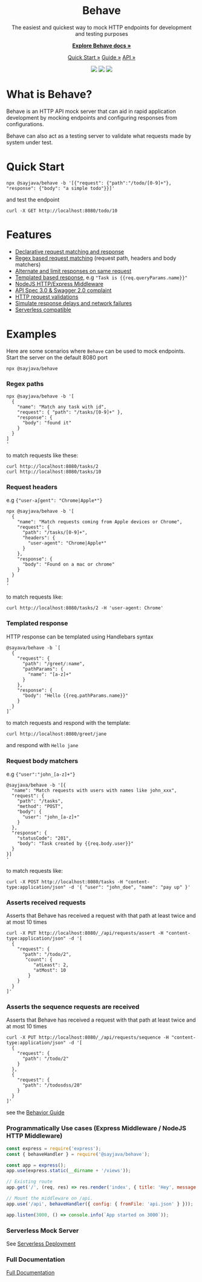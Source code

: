 <h1 align="center">Behave</h1>
 <p align="center">
The easiest and quickest way to mock HTTP endpoints for development and testing purposes
 </p>
 <p align="center">
    <a href="https://sayjava.github.io/behave/"><strong>Explore Behave docs »</strong></a>
 </p>
 <p align="center">
  <a href="https://sayjava.github.io/behave/start">Quick Start »</a>
  <a href="https://sayjava.github.io/behave/guide">Guide »</a>
  <a href="https://sayjava.github.io/behave/api">API »</a>
 </p>
 <p align="center">
  <img src="https://github.com/sayjava/behave/workflows/CI/badge.svg" />
  <img src="https://github.com/sayjava/behave/workflows/Docs/badge.svg" />
  <img src="https://github.com/sayjava/behave/workflows/Testing/badge.svg" />
 </p>

# What is Behave?

Behave is an HTTP API mock server that can aid in rapid application development by mocking endpoints and configuring responses from configurations.

Behave can also act as a testing server to validate what requests made by system under test.

# Quick Start

```shell
npx @sayjava/behave -b '[{"request": {"path":"/todo/[0-9]+"}, "response": {"body": "a simple todo"}}]'
```

and test the endpoint

```shell
curl -X GET http://localhost:8080/todo/10
```

# Features

-   [Declarative request matching and response](https://sayjava.github.io/behave/guide)
-   [Regex based request matching](https://sayjava.github.io/behave/guide) (request path, headers and body matchers)
-   [Alternate and limit responses on same request](https://sayjava.github.io/behave/guide)
-   [Templated based response](https://sayjava.github.io/behave/guide), e.g `"Task is {{req.queryParams.name}}"`
-   [NodeJS HTTP/Express Middleware](https://sayjava.github.io/behave/start)
-   [API Spec 3.0 & Swagger 2.0 complaint](https://sayjava.github.io/behave/spec)
-   [HTTP request validations](https://sayjava.github.io/behave/assertions)
-   [Simulate response delays and network failures](https://sayjava.github.io/behave/guide)
-   [Serverless compatible](https://sayjava.github.io/behave)

# Examples

Here are some scenarios where `Behave` can be used to mock endpoints. Start the server on the default 8080 port

```shell
npx @sayjava/behave
```

### Regex paths

```shell
npx @sayjava/behave -b '[
  {
    "name": "Match any task with id",
    "request": { "path": "/tasks/[0-9]+" },
    "response": {
      "body": "found it"
    }
  }
]
'
```

to match requests like these:

```shell
curl http://localhost:8080/tasks/2
curl http://localhost:8080/tasks/10
```

### Request headers

e.g `{"user-a∫gent": "Chrome|Apple*"}`

```shell
npx @sayjava/behave -b '[
  {
    "name": "Match requests coming from Apple devices or Chrome",
    "request": {
      "path": "/tasks/[0-9]+",
      "headers": {
        "user-agent": "Chrome|Apple*"
      }
    },
    "response": {
      "body": "Found on a mac or chrome"
    }
  }
]
'
```

to match requests like:

```shell
curl http://localhost:8080/tasks/2 -H 'user-agent: Chrome'
```

### Templated response

HTTP response can be templated using Handlebars syntax

```shell
@sayava/behave -b `[
  {
    "request": {
      "path": "/greet/:name",
      "pathParams": {
        "name": "[a-z]+"
      }
    },
    "response": {
      "body": "Hello {{req.pathParams.name}}"
    }
  }
]`
```

to match requests and respond with the template:

```shell
curl http://localhost:8080/greet/jane
```

and respond with `Hello jane`

### Request body matchers

e.g `{"user":"john_[a-z]+"}`

```shell
@sayjava/behave -b '[{
  "name": "Match requests with users with names like john_xxx",
  "request": {
    "path": "/tasks",
    "method": "POST",
    "body": {
      "user": "john_[a-z]+"
    }
  },
  "response": {
    "statusCode": "201",
    "body": "Task created by {{req.body.user}}"
  }
}]
'
```

to match requests like:

```shell
curl -X POST http://localhost:8080/tasks -H "content-type:application/json" -d '{ "user": "john_doe", "name": "pay up" }'
```

### Asserts received requests

Asserts that Behave has received a request with that path at least twice and at most 10 times

```shell
curl -X PUT http://localhost:8080/_/api/requests/assert -H "content-type:application/json" -d '[
  {
    "request": {
      "path": "/todo/2",
       "count": {
          "atLeast": 2,
          "atMost": 10
        }
    }
  }
]'
```

### Asserts the sequence requests are received

Asserts that Behave has received a request with that path at least twice and at most 10 times

```shell
curl -X PUT http://localhost:8080/_/api/requests/sequence -H "content-type:application/json" -d '[
  {
    "request": {
      "path": "/todo/2"
    }
  },
  {
    "request": {
      "path": "/todosdss/20"
    }
  }
]'
```

see the [Behavior Guide](http://sayjava.github.com/behave)

### Programmatically Use cases (Express Middleware / NodeJS HTTP Middleware)

```javascript
const express = require('express');
const { behaveHandler } = require('@sayjava/behave');

const app = express();
app.use(express.static(__dirname + '/views'));

// Existing route
app.get('/', (req, res) => res.render('index', { title: 'Hey', message: 'Hello there!' }));

// Mount the middleware on /api.
app.use('/api', behaveHandler({ config: { fromFile: 'api.json' } }));

app.listen(3000, () => console.info(`App started on 3000`));
```

### Serverless Mock Server

See [Serverless Deployment](examples/behave-with-lambda/README.md)

### Full Documentation

[Full Documentation](https://sayjava.github.io/behave)
